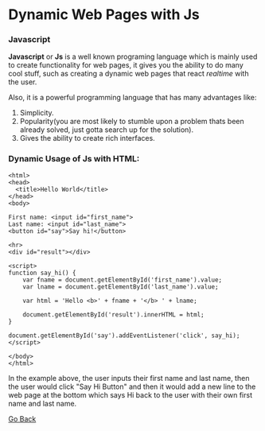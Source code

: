 # Dynamic Web Pages with Js

### Javascript

**Javascript** or **Js** is a well known programing language which is mainly used to create functionality for web pages, it gives you the ability to do many cool stuff, such as creating a dynamic web pages that react _realtime_ with the user.

Also, it is a powerful programming language that has many advantages like:

1. Simplicity.
2. Popularity(you are most likely to stumble upon a problem thats been already solved, just gotta search up for the solution).
3. Gives the ability to create rich interfaces.

### Dynamic Usage of Js with HTML:
```
<html>
<head>
  <title>Hello World</title>
</head>
<body>
 
First name: <input id="first_name">
Last name: <input id="last_name">
<button id="say">Say hi!</button>
 
<hr>
<div id="result"></div>
 
<script>
function say_hi() {
    var fname = document.getElementById('first_name').value;
    var lname = document.getElementById('last_name').value;
 
    var html = 'Hello <b>' + fname + '</b> ' + lname;
 
    document.getElementById('result').innerHTML = html;
}
 
document.getElementById('say').addEventListener('click', say_hi);
</script>
 
</body>
</html>
```
In the example above, the user inputs their first name and last name, then the user would click "Say Hi Button" and then it would add a new line to the web page at the bottom which says Hi back to the user with their own first name and last name. 



[Go Back](https://musaabshalaldeh.github.io/reading-notes/)